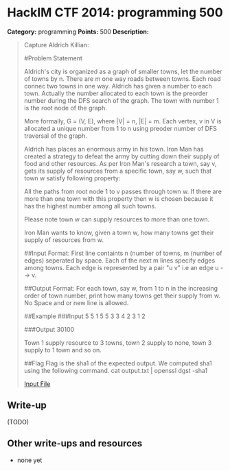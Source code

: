 # HackIM CTF 2014: programming 500

**Category:** programming
**Points:** 500
**Description:**

> Capture Aldrich Killian:
>
> #Problem Statement
>
> Aldrich's city is organized as a graph of smaller towns, let the number of towns by n. There are m one way roads between towns. Each road connec two towns in one way. Aldrich has given a number to each town. Actually the number allocated to each town is the preorder number during the DFS search of the graph. The town with number 1 is the root node of the graph.
>
> More formally, G = (V, E), where |V| = n, |E| = m. Each vertex, v in V is allocated a unique number from 1 to n using preoder number of DFS traversal of the graph.
>
> Aldrich has places an enormous army in his town. Iron Man has created a strategy to defeat the army by cutting down their supply of food and other resources. As per Iron Man's research a town, say v, gets its supply of resources from a specific town, say w, such that town w satisfy following property:
>
> All the paths from root node 1 to v passes through town w. If there are more than one town with this property then w is chosen because it has the highest number among all such towns.
>
> Please note town w can supply resources to more than one town.
>
> Iron Man wants to know, given a town w, how many towns get their supply of resources from w.
>
> ##Input Format:
> First line containts n (number of towns, m (number of edges) seperated by space.
> Each of the next m lines specify edges among towns. Each edge is represented by a pair "u v" i.e an edge u --> v.
>
> ##Output Format:
> For each town, say w, from 1 to n in the increasing order of town number, print how many towns get their supply from w. No Space and or new line is allowed.
>
> ##Example
> ###Input
> 5 5
> 1 5
> 5 3
> 3 4
> 2 3
> 1 2
>
> ###Output
> 30100
>
> Town 1 supply resource to 3 towns, town 2 supply to none, town 3 supply to 1 town and so on.
>
> ##Flag
> Flag is the sha1 of the expected output. We computed sha1 using the following command. cat output.txt | openssl dgst -sha1
>
>
>
>	[Input File](input5.txt)

## Write-up

(TODO)

## Other write-ups and resources

* none yet
